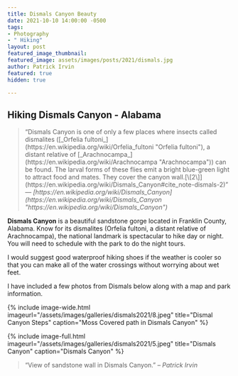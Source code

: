 ```yaml
---
title: Dismals Canyon Beauty
date: 2021-10-10 14:00:00 -0500
tags:
- Photography
- " Hiking"
layout: post
featured_image_thumbnail: 
featured_image: assets/images/posts/2021/dismals.jpg
author: Patrick Irvin
featured: true
hidden: true

---
```

## Hiking Dismals Canyon - Alabama

<blockquote class="alignleft">“Dismals Canyon is one of only a few places where insects called dismalites ([_Orfelia fultoni_](https://en.wikipedia.org/wiki/Orfelia_fultoni "Orfelia fultoni"), a distant relative of [_Arachnocampa_](https://en.wikipedia.org/wiki/Arachnocampa "Arachnocampa")) can be found. The larval forms of these flies emit a bright blue-green light to attract food and mates. They cover the canyon wall.[\[2\]](https://en.wikipedia.org/wiki/Dismals_Canyon#cite_note-dismals-2)” <cite>— [https://en.wikipedia.org/wiki/Dismals_Canyon](https://en.wikipedia.org/wiki/Dismals_Canyon "https://en.wikipedia.org/wiki/Dismals_Canyon")</cite></blockquote>

**Dismals Canyon** is a beautiful sandstone gorge located in Franklin County, Alabama.  Know for its dismalites (Orfelia fultoni, a distant relative of Arachnocampa), the national landmark is spectacular to hike day or night.  You will need to schedule with the park to do the night tours.

I would suggest good waterproof hiking shoes if the weather is cooler so that you can make all of the water crossings without worrying about wet feet.

I have included a few photos from Dismals below along with a map and park information.

{% include image-wide.html imageurl="/assets/images/galleries/dismals2021/8.jpeg" title="Dismal Canyon Steps" caption="Moss Covered path in Dismals Canyon" %}

{% include image-full.html imageurl="/assets/images/galleries/dismals2021/5.jpeg" title="Dismals Canyon" caption="Dismals Canyon" %}

> “View of sandstone wall in Dismals Canyon.” <cite>– Patrick Irvin</cite>